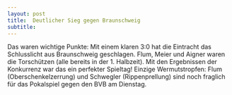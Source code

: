 ```yaml
---
layout: post
title:  Deutlicher Sieg gegen Braunschweig
subtitle:  
---
```


Das waren wichtige Punkte: Mit einem klaren 3:0 hat die Eintracht das Schlusslicht aus Braunschweig geschlagen. Flum, Meier und Aigner waren die Torschützen (alle bereits in der 1. Halbzeit). Mit den Ergebnissen der Konkurrenz war das ein perfekter Spieltag! Einzige Wermutstropfen: Flum (Oberschenkelzerrung) und Schwegler (Rippenprellung) sind noch fraglich für das Pokalspiel gegen den BVB am Dienstag.


